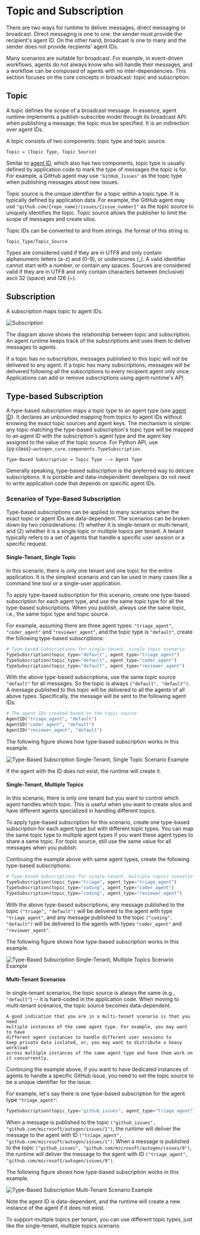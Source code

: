 # Topic and Subscription

There are two ways for runtime to deliver messages,
direct messaging or broadcast. Direct messaging is one to one: the sender
must provide the recipient's agent ID. On the other hand,
broadcast is one to many and the sender does not provide recpients'
agent IDs.

Many scenarios are suitable for broadcast.
For example, in event-driven workflows, agents do not always know who
will handle their messages, and a workflow can be composed of agents
with no inter-dependencies.
This section focuses on the core concepts in broadcast: topic and subscription.

## Topic

A topic defines the scope of a broadcast message.
In essence, agent runtime implements a publish-subscribe model through
its broadcast API: when publishing a message, the topic mus be specified.
It is an indirection over agent IDs.

A topic consists of two components: topic type and topic source.

```{note}
Topic = (Topic Type, Topic Source)
```

Similar to [agent ID](./agent-identity-and-lifecycle.md#agent-id),
which also has two components, topic type is usually defined by
application code to mark the type of messages the topic is for.
For example, a GitHub agent may use `"GitHub_Issues"` as the topic type
when publishing messages about new issues.

Topic source is the unique identifier for a topic within a topic type.
It is typically defined by application data.
For example, the GitHub agent may use `"github.com/{repo_name}/issues/{issue_number}"`
as the topic source to uniquely identifies the topic.
Topic source allows the publisher to limit the scope of messages and create
silos.

Topic IDs can be converted to and from strings. the format of this string is:
```{note}
Topic_Type/Topic_Source
```
Types are considered valid if they are in UTF8 and only contain alphanumeric letters (a-z) and (0-9), or underscores (_). A valid identifier cannot start with a number, or contain any spaces.
Sources are considered valid if they are in UTF8 and only contain characters between (inclusive) ascii 32 (space) and 126 (~).

## Subscription

A subscription maps topic to agent IDs.

![Subscription](subscription.svg)

The diagram above shows the relationship between topic and subscription.
An agent runtime keeps track of the subscriptions and uses them to deliver
messages to agents.

If a topic has no subscription, messages published to this topic will
not be delivered to any agent.
If a topic has many subscriptions, messages will be delivered
following all the subscriptions to every recipient agent only once.
Applications can add or remove subscriptions using agent runtime's API.

## Type-based Subscription

A type-based subscription maps a topic type to an agent type
(see [agent ID](./agent-identity-and-lifecycle.md#agent-id)).
It declares an unbounded mapping from topics to agent IDs without knowing the
exact topic sources and agent keys.
The mechanism is simple: any topic matching the type-based subscription's
topic type will be mapped to an agent ID with the subscription's agent type
and the agent key assigned to the value of the topic source.
For Python API, use {py:class}`~autogen_core.components.TypeSubscription`.

```{note}
Type-Based Subscription = Topic Type --> Agent Type
```

Generally speaking, type-based subscription is the preferred way to delcare
subscriptions. It is portable and data-independent:
developers do not need to write application code that depends on specific agent IDs.

### Scenarios of Type-Based Subscription

Type-based subscriptions can be applied to many scenarios when the exact
topic or agent IDs are data-dependent.
The scenarios can be broken down by two considerations:
(1) whether it is single-tenant or multi-tenant, and
(2) whether it is a single topic or multiple topics per tenant.
A tenant typically refers to a set of agents that handle a specific 
user session or a specific request. 

#### Single-Tenant, Single Topic

In this scenario, there is only one tenant and one topic for the entire
application.
It is the simplest scenario and can be used in many cases
like a command line tool or a single-user application.

To apply type-based subscription for this scenario, create one type-based
subscription for each agent type, and use the same topic type for all
the type-based subscriptions.
When you publish, always use the same topic, i.e., the same topic type and topic source.

For example, assuming there are three agent types: `"triage_agent"`,
`"coder_agent"` and `"reviewer_agent"`, and the topic type is `"default"`,
create the following type-based subscriptions:

```python
# Type-based Subscriptions for single-tenant, single topic scenario
TypeSubscription(topic_type="default", agent_type="triage_agent")
TypeSubscription(topic_type="default", agent_type="coder_agent")
TypeSubscription(topic_type="default", agent_type="reviewer_agent")
```

With the above type-based subscriptions, use the same topic source 
`"default"` for all messages. So the topic is always `("default", "default")`.
A message published to this topic will be delivered to all the agents of
all above types. Specifically, the message will be sent to the following agent IDs:

```python
# The agent IDs created based on the topic source
AgentID("triage_agent", "default")
AgentID("coder_agent", "default")
AgentID("reviewer_agent", "default")
```

The following figure shows how type-based subscription works in this example.

![Type-Based Subscription Single-Tenant, Single Topic Scenario Example](type-subscription-single-tenant-single-topic.svg)

If the agent with the ID does not exist, the runtime will create it.


#### Single-Tenant, Multiple Topics

In this scenario, there is only one tenant but you want to control
which agent handles which topic. This is useful when you want to
create silos and have different agents specialized in handling different topics.

To apply type-based subscription for this scenario, 
create one type-based subscription for each agent type but with different
topic types. You can map the same topic type to multiple agent types if
you want these agent types to share a same topic.
For topic source, still use the same value for all messages when you publish.

Continuing the example above with same agent types, create the following
type-based subscriptions:

```python
# Type-based Subscriptions for single-tenant, multiple topics scenario
TypeSubscription(topic_type="triage", agent_type="triage_agent")
TypeSubscription(topic_type="coding", agent_type="coder_agent")
TypeSubscription(topic_type="coding", agent_type="reviewer_agent")
```

With the above type-based subscriptions, any message published to the topic
`("triage", "default")` will be delivered to the agent with type
`"triage_agent"`, and any message published to the topic
`("coding", "default")` will be delivered to the agents with types
`"coder_agent"` and `"reviewer_agent"`. 

The following figure shows how type-based subscription works in this example.

![Type-Based Subscription Single-Tenant, Multiple Topics Scenario Example](type-subscription-single-tenant-multiple-topics.svg)


#### Multi-Tenant Scenarios

In single-tenant scenarios, the topic source is always the same (e.g., `"default"`)
-- it is hard-coded in the application code.
When moving to multi-tenant scenarios, the topic source becomes data-dependent.

```{note}
A good indication that you are in a multi-tenant scenario is that you need 
multiple instances of the same agent type. For example, you may want to have
different agent instances to handle different user sessions to 
keep private data isolated, or, you may want to distribute a heavy workload
across multiple instances of the same agent type and have them work on it concurrently.
```

Continuing the example above, if you want to have dedicated instances of agents
to handle a specific GitHub issue, you need to set the topic source to be a
unique identifier for the issue. 

For example, let's say there is one type-based subscription for the agent type
`"triage_agent"`:

```python
TypeSubscription(topic_type="github_issues", agent_type="triage_agent")
```

When a message is published to the topic
`("github_issues", "github.com/microsoft/autogen/issues/1")`,
the runtime will deliver the message to the agent with ID
`("triage_agent", "github.com/microsoft/autogen/issues/1")`.
When a message is published to the topic
`("github_issues", "github.com/microsoft/autogen/issues/9")`,
the runtime will deliver the message to the agent with ID
`("triage_agent", "github.com/microsoft/autogen/issues/9")`.

The following figure shows how type-based subscription works in this example.

![Type-Based Subscription Multi-Tenant Scenario Example](type-subscription-multi-tenant.svg)

Note the agent ID is data-dependent, and the runtime will create a new instance
of the agent
if it does not exist.

To support multiple topics per tenant, you can use different topic types,
just like the single-tenant, multiple topics scenario.